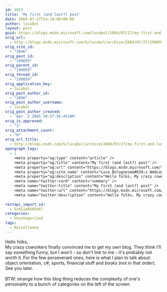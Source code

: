 ```yaml
---
id: 1053
title: 'My first (and last?) post'
date: 2004-07-27T14:18:00+00:00
author: lucabol
layout: post
guid: https://blogs.msdn.microsoft.com/lucabol/2004/07/27/my-first-and-last-post/
orig_url:
  - http://blogs.msdn.microsoft.com/b/lucabol/archive/2004/07/27/199059.aspx
orig_site_id:
  - "3896"
orig_post_id:
  - "199059"
orig_parent_id:
  - "199059"
orig_thread_id:
  - "199059"
orig_application_key:
  - lucabol
orig_post_author_id:
  - "3896"
orig_post_author_username:
  - lucabol
orig_post_author_created:
  - 'Apr  2 2005 10:57:56:453AM'
orig_is_approved:
  - "1"
orig_attachment_count:
  - "0"
orig_url_title:
  - http://blogs.msdn.com/b/lucabol/archive/2004/07/27/my-first-and-last-post.aspx
opengraph_tags:
  - |
    <meta property="og:type" content="article" />
    <meta property="og:title" content="My first (and last?) post" />
    <meta property="og:url" content="https://blogs.msdn.microsoft.com/lucabol/2004/07/27/my-first-and-last-post/" />
    <meta property="og:site_name" content="Luca Bolognese&#039;s WebLog" />
    <meta property="og:description" content="Hello folks, My crazy coworkers finally convinced me to get my own blog. They think I'll say something funny, but I won't  - so don't link to me  - it's probably not worth it. For the few perseverant ones, here is what I plan to talk about: object orientation, c#, sports, financial stuff and books..." />
    <meta name="twitter:card" content="summary" />
    <meta name="twitter:title" content="My first (and last?) post" />
    <meta name="twitter:url" content="https://blogs.msdn.microsoft.com/lucabol/2004/07/27/my-first-and-last-post/" />
    <meta name="twitter:description" content="Hello folks, My crazy coworkers finally convinced me to get my own blog. They think I'll say something funny, but I won't  - so don't link to me  - it's probably not worth it. For the few perseverant ones, here is what I plan to talk about: object orientation, c#, sports, financial stuff and books..." />
    
restapi_import_id:
  - 5c011e0505e67
categories:
  - Uncategorized
tags:
  - Miscellanea
---
```

<p class="MsoNormal" style="margin:0;">
  Hello folks,
</p>

<p class="MsoNormal" style="margin:0;">
  My crazy coworkers finally convinced me to get my own blog. They think I'll say something funny, but I won't  - so don't link to me  - it's probably not worth it. For the few perseverant ones, here is what I plan to talk about: object orientation, c#, sports, financial stuff and books (not in that order). See you later.
</p>

<p class="MsoNormal" style="margin:0;">
  &nbsp;
</p>

<p class="MsoNormal" style="margin:0;">
  BTW: strange how this blog thing reduces the complexity of one's personality to a bunch of categories on the left of the screen
</p>